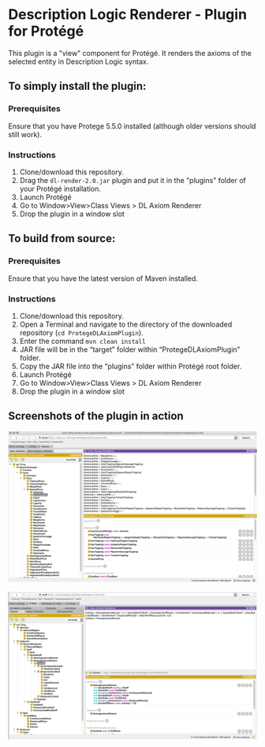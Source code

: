 # Description Logic Renderer  - Plugin for Protégé

This plugin is a "view" component for Protégé. 
It renders the axioms of the selected entity in Description Logic syntax.

## To simply install the plugin:

### Prerequisites 
Ensure that you have Protege 5.5.0 installed (although older versions should still work).

### Instructions
1. Clone/download this repository.
2. Drag the `dl-render-2.0.jar` plugin and put it in the "plugins" folder of your Protégé installation.
3. Launch Protégé
4. Go to Window>View>Class Views > DL Axiom Renderer
5. Drop the plugin in a window slot

## To build from source:

### Prerequisites
Ensure that you have the latest version of Maven installed.  

### Instructions
1. Clone/download this repository.
2. Open a Terminal and navigate to the directory of the downloaded repository (`cd ProtegeDLAxiomPlugin`).
3. Enter the command `mvn clean install`
4. JAR file will be in the “target” folder within “ProtegeDLAxiomPlugin” folder.
5. Copy the JAR file into the “plugins” folder within Protégé root folder. 
6. Launch Protégé
7. Go to Window>View>Class Views > DL Axiom Renderer
8. Drop the plugin in a window slot

## Screenshots of the plugin in action
![alt text](https://github.com/MindfulMichaelJames/ProtegeDLAxiomPlugin/blob/master/screenshots/screenshot1.png "Pizza ontology")<br/><br/>
![alt text](https://github.com/MindfulMichaelJames/ProtegeDLAxiomPlugin/blob/master/screenshots/screenshot2.png "Stuff ontology")
